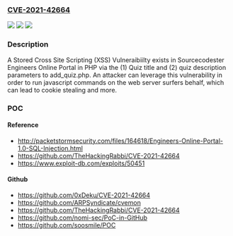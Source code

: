 ### [CVE-2021-42664](https://cve.mitre.org/cgi-bin/cvename.cgi?name=CVE-2021-42664)
![](https://img.shields.io/static/v1?label=Product&message=n%2Fa&color=blue)
![](https://img.shields.io/static/v1?label=Version&message=n%2Fa&color=blue)
![](https://img.shields.io/static/v1?label=Vulnerability&message=n%2Fa&color=brighgreen)

### Description

A Stored Cross Site Scripting (XSS) Vulneraibiilty exists in Sourcecodester Engineers Online Portal in PHP via the (1) Quiz title and (2) quiz description parameters to add_quiz.php. An attacker can leverage this vulnerability in order to run javascript commands on the web server surfers behalf, which can lead to cookie stealing and more.

### POC

#### Reference
- http://packetstormsecurity.com/files/164618/Engineers-Online-Portal-1.0-SQL-Injection.html
- https://github.com/TheHackingRabbi/CVE-2021-42664
- https://www.exploit-db.com/exploits/50451

#### Github
- https://github.com/0xDeku/CVE-2021-42664
- https://github.com/ARPSyndicate/cvemon
- https://github.com/TheHackingRabbi/CVE-2021-42664
- https://github.com/nomi-sec/PoC-in-GitHub
- https://github.com/soosmile/POC

